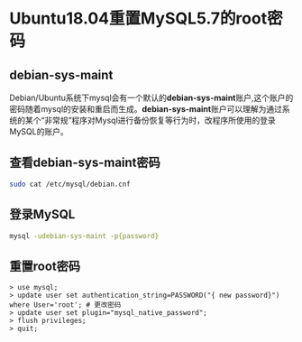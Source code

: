 # Ubuntu18.04重置MySQL5.7的root密码
## debian-sys-maint
Debian/Ubuntu系统下mysql会有一个默认的**debian-sys-maint**账户,这个账户的密码随着mysql的安装和重启而生成。**debian-sys-maint**账户可以理解为通过系统的某个“非常规”程序对Mysql进行备份恢复等行为时，改程序所使用的登录MySQL的账户。
## 查看debian-sys-maint密码
``` bash
sudo cat /etc/mysql/debian.cnf
```
## 登录MySQL
``` bash
mysql -udebian-sys-maint -p{password}
```
## 重置root密码
```
> use mysql; 
> update user set authentication_string=PASSWORD("{ new password}") where User='root'; # 更改密码 
> update user set plugin="mysql_native_password"; 
> flush privileges; 
> quit;

```


<!--stackedit_data:
eyJoaXN0b3J5IjpbLTIwNDI0MzU2MzJdfQ==
-->
